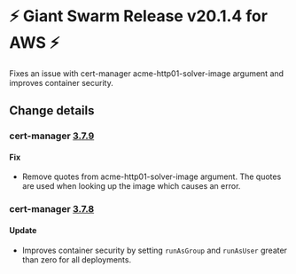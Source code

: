 # :zap: Giant Swarm Release v20.1.4 for AWS :zap:

Fixes an issue with cert-manager acme-http01-solver-image argument and improves container security.

## Change details


### cert-manager [3.7.9](https://github.com/giantswarm/cert-manager-app/releases/tag/v3.7.9)

#### Fix
- Remove quotes from acme-http01-solver-image argument. The quotes are used when looking up the image which causes an error.

### cert-manager [3.7.8](https://github.com/giantswarm/cert-manager-app/releases/tag/v3.7.8)

#### Update

- Improves container security by setting `runAsGroup` and `runAsUser` greater than zero for all deployments.



